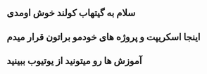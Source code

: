 ## سلام به گیتهاب کولند خوش اومدی

## اینجا اسکریپت و پروژه های خودمو براتون قرار میدم

## آموزش ها رو میتونید از یوتیوب ببینید
